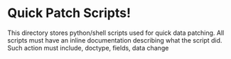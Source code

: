 # Quick Patch Scripts!

This directory stores python/shell scripts used for quick data patching. All scripts must have an inline documentation describing what the script did. Such action must include, doctype, fields, data change
